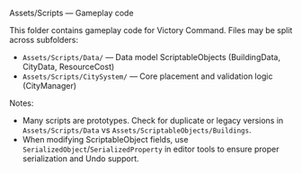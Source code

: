 Assets/Scripts — Gameplay code

This folder contains gameplay code for Victory Command. Files may be split across subfolders:
- `Assets/Scripts/Data/` — Data model ScriptableObjects (BuildingData, CityData, ResourceCost)
- `Assets/Scripts/CitySystem/` — Core placement and validation logic (CityManager)

Notes:
- Many scripts are prototypes. Check for duplicate or legacy versions in `Assets/Scripts/Data` vs `Assets/ScriptableObjects/Buildings`.
- When modifying ScriptableObject fields, use `SerializedObject`/`SerializedProperty` in editor tools to ensure proper serialization and Undo support.